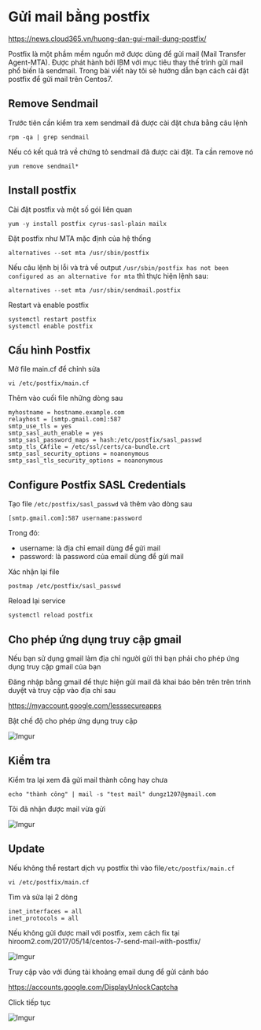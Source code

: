 # Gửi mail bằng postfix

https://news.cloud365.vn/huong-dan-gui-mail-dung-postfix/

Postfix là một phầm mềm nguồn mở được dùng để gửi mail (Mail Transfer Agent-MTA). Được phát hành bởi IBM với mục tiêu thay thế trình gửi mail phổ biến là sendmail. Trong bài viết này tôi sẽ hướng dẫn bạn cách cài đặt postfix để gửi mail trên Centos7.

## Remove Sendmail

Trước tiên cần kiểm tra xem sendmail đã được cài đặt chưa bằng câu lệnh

    rpm -qa | grep sendmail

Nếu có kết quả trả về chứng tỏ sendmail đã được cài đặt. Ta cần remove nó

    yum remove sendmail*

## Install postfix

Cài đặt postfix và một số gói liên quan

    yum -y install postfix cyrus-sasl-plain mailx

Đặt postfix như MTA mặc định của hệ thống

    alternatives --set mta /usr/sbin/postfix

Nếu câu lệnh bị lỗi và trả về output `/usr/sbin/postfix has not been configured as an alternative for mta` thì thực hiện lệnh sau:

    alternatives --set mta /usr/sbin/sendmail.postfix

Restart và enable postfix

    systemctl restart postfix
    systemctl enable postfix

## Cấu hình Postfix

Mở file main.cf để chỉnh sửa

    vi /etc/postfix/main.cf

Thêm vào cuối file những dòng sau

```
myhostname = hostname.example.com
relayhost = [smtp.gmail.com]:587
smtp_use_tls = yes
smtp_sasl_auth_enable = yes
smtp_sasl_password_maps = hash:/etc/postfix/sasl_passwd
smtp_tls_CAfile = /etc/ssl/certs/ca-bundle.crt
smtp_sasl_security_options = noanonymous
smtp_sasl_tls_security_options = noanonymous
```

## Configure Postfix SASL Credentials

Tạo file `/etc/postfix/sasl_passwd` và thêm vào dòng sau

    [smtp.gmail.com]:587 username:password

Trong đó:

- username: là địa chỉ email dùng để gửi mail
- password: là password của email dùng để gửi mail

Xác nhận lại file

    postmap /etc/postfix/sasl_passwd

Reload lại service

    systemctl reload postfix

## Cho phép ứng dụng truy cập gmail

Nếu bạn sử dụng gmail làm địa chỉ người gửi thì bạn phải cho phép ứng dụng truy cập gmail của bạn

Đăng nhập bằng gmail để thực hiện gửi mail đã khai báo bên trên trên trình duyệt và truy cập vào địa chỉ sau

https://myaccount.google.com/lesssecureapps

Bật chế độ cho phép ứng dụng truy cập

![Imgur](https://i.imgur.com/6aim0zp.png)

## Kiểm tra

Kiểm tra lại xem đã gửi mail thành công hay chưa

    echo "thành công" | mail -s "test mail" dungz1207@gmail.com

Tôi đã nhận được mail vừa gửi

![Imgur](https://i.imgur.com/XiFmP6g.png)

## Update

Nếu không thể restart dịch vụ postfix thì vào file`/etc/postfix/main.cf`

    vi /etc/postfix/main.cf

Tìm và sửa lại 2 dòng

    inet_interfaces = all
    inet_protocols = all

Nếu không gửi được mail với postfix, xem cách fix tại hiroom2.com/2017/05/14/centos-7-send-mail-with-postfix/

![Imgur](https://i.imgur.com/SG0cT47.png)

Truy cập vào với đúng tài khoảng email dung để gửi cảnh báo

https://accounts.google.com/DisplayUnlockCaptcha

Click tiếp tục

![Imgur](https://i.imgur.com/vlVT6At.png)